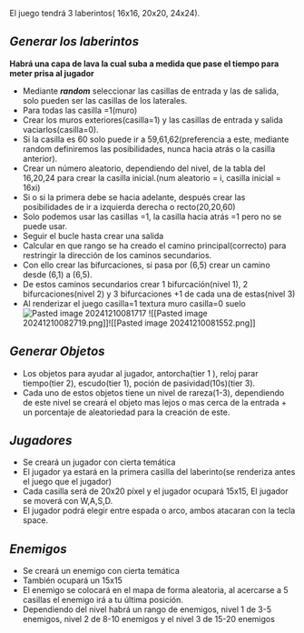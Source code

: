 El juego tendrá 3 laberintos( 16x16, 20x20, 24x24).

## *Generar los laberintos*

**Habrá una capa de lava la cual suba a medida que pase el tiempo para meter prisa al jugador**

- Mediante ***random*** seleccionar las casillas de entrada y las de salida, solo pueden ser las casillas de los laterales. 
- Para todas las casilla =1(muro)
- Crear los muros exteriores(casilla=1) y las casillas de entrada y salida vaciarlos(casilla=0). 
- Si la casilla es 60 solo puede ir a 59,61,62(preferencia a este, mediante random definiremos las posibilidades, nunca hacia atrás o la casilla anterior). 
- Crear un número aleatorio, dependiendo del nivel, de la tabla del 16,20,24 para crear la casilla inicial.(num aleatorio = i, casilla inicial = 16xi)
- Si o si la primera debe se hacia adelante, después crear las posibilidades de ir a izquierda derecha o recto(20,20,60)
- Solo podemos usar las casillas =1, la casilla hacia atrás =1 pero no se puede usar.
- Seguir el bucle hasta crear una salida
- Calcular en que rango se ha creado el camino principal(correcto) para restringir la dirección de los caminos secundarios. 
- Con ello crear las bifurcaciones, si pasa por (6,5) crear un camino desde (6,1) a (6,5).
- De estos caminos secundarios crear 1 bifurcación(nivel 1), 2 bifurcaciones(nivel 2) y 3 bifurcaciones +1 de cada una de estas(nivel 3)
- Al renderizar el juego casilla=1 textura muro casilla=0 suelo
![Pasted image 20241210081717](https://github.com/user-attachments/assets/1903b861-7ee3-47e5-b50a-d70d4407e60d)
![[Pasted image 20241210082719.png]]![[Pasted image 20241210081552.png]]

## *Generar Objetos*

- Los objetos para ayudar al jugador, antorcha(tier 1 ), reloj parar tiempo(tier 2), escudo(tier 1), poción de pasividad(10s)(tier 3).
- Cada uno de estos objetos tiene un nivel de rareza(1-3), dependiendo de este nivel se creará el objeto mas lejos o mas cerca de la entrada + un porcentaje de aleatoriedad para la creación de este.

## *Jugadores*

- Se creará un jugador con cierta temática
- El jugador ya estará en la primera casilla del laberinto(se renderiza antes el juego que el jugador)
- Cada casilla será de 20x20 píxel y el jugador ocupará 15x15, El jugador se moverá con W,A,S,D.
- El jugador podrá elegir entre espada o arco, ambos atacaran con la tecla space.

## *Enemigos*

- Se creará un enemigo con cierta temática
- También ocupará un 15x15
- El enemigo se colocará en el mapa de forma aleatoria, al acercarse a 5 casillas el enemigo irá a tu última posición.
- Dependiendo del nivel habrá un rango de enemigos, nivel 1 de 3-5 enemigos, nivel 2 de 8-10 enemigos y el nivel 3 de 15-20 enemigos

